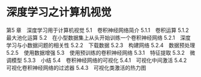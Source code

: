 # 深度学习之计算机视觉



第5 章　深度学习用于计算机视觉
5.1　卷积神经网络简介
5.1.1　卷积运算
5.1.2　最大池化运算
5.2　在小型数据集上从头开始训练一个卷积神经网络
5.2.1　深度学习与小数据问题的相关性
5.2.2　下载数据
5.2.3　构建网络
5.2.4　数据预处理
5.2.5　使用数据增强
5.3　使用预训练的卷积神经网络
5.3.1　特征提取
5.3.2　微调模型
5.3.3　小结
5.4　卷积神经网络的可视化
5.4.1　可视化中间激活
5.4.2　可视化卷积神经网络的过滤器
5.4.3　可视化类激活的热力图


